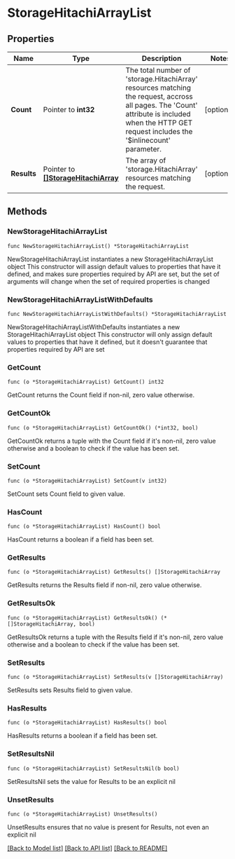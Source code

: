 # StorageHitachiArrayList

## Properties

Name | Type | Description | Notes
------------ | ------------- | ------------- | -------------
**Count** | Pointer to **int32** | The total number of &#39;storage.HitachiArray&#39; resources matching the request, accross all pages. The &#39;Count&#39; attribute is included when the HTTP GET request includes the &#39;$inlinecount&#39; parameter. | [optional] 
**Results** | Pointer to [**[]StorageHitachiArray**](storage.HitachiArray.md) | The array of &#39;storage.HitachiArray&#39; resources matching the request. | [optional] 

## Methods

### NewStorageHitachiArrayList

`func NewStorageHitachiArrayList() *StorageHitachiArrayList`

NewStorageHitachiArrayList instantiates a new StorageHitachiArrayList object
This constructor will assign default values to properties that have it defined,
and makes sure properties required by API are set, but the set of arguments
will change when the set of required properties is changed

### NewStorageHitachiArrayListWithDefaults

`func NewStorageHitachiArrayListWithDefaults() *StorageHitachiArrayList`

NewStorageHitachiArrayListWithDefaults instantiates a new StorageHitachiArrayList object
This constructor will only assign default values to properties that have it defined,
but it doesn't guarantee that properties required by API are set

### GetCount

`func (o *StorageHitachiArrayList) GetCount() int32`

GetCount returns the Count field if non-nil, zero value otherwise.

### GetCountOk

`func (o *StorageHitachiArrayList) GetCountOk() (*int32, bool)`

GetCountOk returns a tuple with the Count field if it's non-nil, zero value otherwise
and a boolean to check if the value has been set.

### SetCount

`func (o *StorageHitachiArrayList) SetCount(v int32)`

SetCount sets Count field to given value.

### HasCount

`func (o *StorageHitachiArrayList) HasCount() bool`

HasCount returns a boolean if a field has been set.

### GetResults

`func (o *StorageHitachiArrayList) GetResults() []StorageHitachiArray`

GetResults returns the Results field if non-nil, zero value otherwise.

### GetResultsOk

`func (o *StorageHitachiArrayList) GetResultsOk() (*[]StorageHitachiArray, bool)`

GetResultsOk returns a tuple with the Results field if it's non-nil, zero value otherwise
and a boolean to check if the value has been set.

### SetResults

`func (o *StorageHitachiArrayList) SetResults(v []StorageHitachiArray)`

SetResults sets Results field to given value.

### HasResults

`func (o *StorageHitachiArrayList) HasResults() bool`

HasResults returns a boolean if a field has been set.

### SetResultsNil

`func (o *StorageHitachiArrayList) SetResultsNil(b bool)`

 SetResultsNil sets the value for Results to be an explicit nil

### UnsetResults
`func (o *StorageHitachiArrayList) UnsetResults()`

UnsetResults ensures that no value is present for Results, not even an explicit nil

[[Back to Model list]](../README.md#documentation-for-models) [[Back to API list]](../README.md#documentation-for-api-endpoints) [[Back to README]](../README.md)


